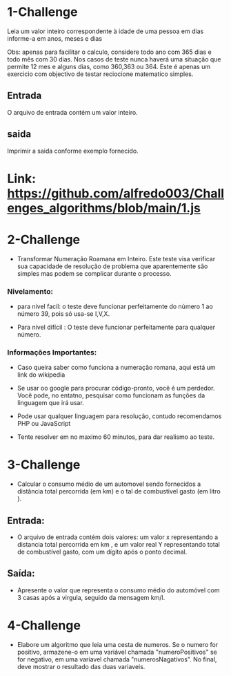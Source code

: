 # 1-Challenge
Leia um valor inteiro correspondente à idade de uma pessoa em dias informe-a em anos, meses e dias

Obs: apenas para facilitar o calculo, considere todo ano com 365 dias e todo mês com 30 dias. Nos casos de teste nunca haverá uma situação que permite 12 mes e alguns dias, como 360,363 ou 364. Este é apenas um exercicio com objectivo de testar reciocione matematico simples.

## Entrada
O arquivo de entrada contém um valor inteiro.

## saida
Imprimir a saida conforme exemplo fornecido.

# Link: https://github.com/alfredo003/Challenges_algorithms/blob/main/1.js

# 2-Challenge
- Transformar Numeração Roamana em Inteiro.
Este teste visa verificar sua capacidade de resolução de problema que aparentemente são simples mas podem se complicar durante o processo.
### Nivelamento:
- para nivel facil: o teste deve funcionar perfeitamente do número 1 ao número 39, pois só usa-se I,V,X.

- Para nivel difícil : O teste deve funcionar perfeitamente para qualquer número.

### Informações Importantes:
- Caso queira saber como funciona a numeração romana, aqui está um link do wikipedia

- Se usar oo google para procurar código-pronto, você é um perdedor. Você pode, no entatno, pesquisar como funcionam as funções da linguagem que irá usar.

- Pode usar qualquer linguagem para resolução, contudo recomendamos PHP ou JavaScript

- Tente resolver em no maximo 60 minutos, para dar realismo ao teste.

# 3-Challenge
- Calcular o consumo médio de um automovel sendo fornecidos a distância total percorrida (em km) e o tal de combustivel gasto (em litro ).
## Entrada:
- O arquivo de entrada contém  dois valores: um valor x representando a distancia total percorrida em km , e um valor real Y representando total de combustível gasto, com um dígito após o ponto decimal.
 
## Saída:
- Apresente o valor que representa o consumo médio do automóvel com 3 casas após a virgula, seguido da mensagem km/l. 

# 4-Challenge
- Elabore um algoritmo que leia uma cesta de numeros.
Se o numero for positivo, armazene-o em uma variável chamada "numeroPositivos" se for negativo, em uma variavel chamada "numerosNagativos". No final, deve mostrar o resultado das duas variaveis. 